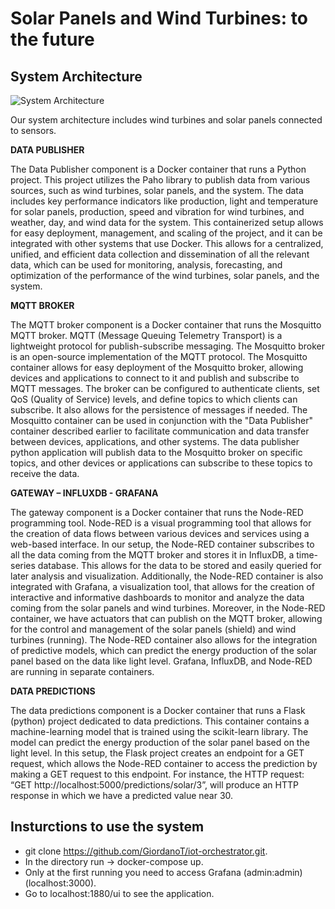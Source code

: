 # Solar Panels and Wind Turbines: to the future

## System Architecture

![System Architecture](/Desktop/System_Architecture.png "System Architecture IoT")

<!-- <img src="/Desktop/System_Architecture.png" alt="SystemArchitectureIoT" style="height: 200px; width:400px;"/> -->

Our system architecture includes wind turbines and solar panels connected to sensors. 

**DATA PUBLISHER** 

The Data Publisher component is a Docker container that runs a Python project. This project utilizes the Paho library to publish data from various sources, such as wind turbines, solar panels, and the system. The data includes key performance indicators like production, light and temperature for solar panels, production, speed and vibration for wind turbines, and weather, day, and wind data for the system. This containerized setup allows for easy deployment, management, and scaling of the project, and it can be integrated with other systems that use Docker. This allows for a centralized, unified, and efficient data collection and dissemination of all the relevant data, which can be used for monitoring, analysis, forecasting, and optimization of the performance of the wind turbines, solar panels, and the system. 

**MQTT BROKER** 

The MQTT broker component is a Docker container that runs the Mosquitto MQTT broker. MQTT (Message Queuing Telemetry Transport) is a lightweight protocol for publish-subscribe messaging. The Mosquitto broker is an open-source implementation of the MQTT protocol. The Mosquitto container allows for easy deployment of the Mosquitto broker, allowing devices and applications to connect to it and publish and subscribe to MQTT messages. The broker can be configured to authenticate clients, set QoS (Quality of Service) levels, and define topics to which clients can subscribe. It also allows for the persistence of messages if needed. The Mosquitto container can be used in conjunction with the "Data Publisher" container described earlier to facilitate communication and data transfer between devices, applications, and other systems. The data publisher python application will publish data to the Mosquitto broker on specific topics, and other devices or applications can subscribe to these topics to receive the data. 

**GATEWAY – INFLUXDB - GRAFANA** 

The gateway component is a Docker container that runs the Node-RED programming tool. Node-RED is a visual programming tool that allows for the creation of data flows between various devices and services using a web-based interface. In our setup, the Node-RED container subscribes to all the data coming from the MQTT broker and stores it in InfluxDB, a time-series database. This allows for the data to be stored and easily queried for later analysis and visualization. Additionally, the Node-RED container is also integrated with Grafana, a visualization tool, that allows for the creation of interactive and informative dashboards to monitor and analyze the data coming from the solar panels and wind turbines. Moreover, in the Node-RED container, we have actuators that can publish on the MQTT broker, allowing for the control and management of the solar panels (shield) and wind turbines (running). The Node-RED container also allows for the integration of predictive models, which can predict the energy production of the solar panel based on the data like light level. Grafana, InfluxDB, and Node-RED are running in separate containers. 

**DATA PREDICTIONS** 

The data predictions component is a Docker container that runs a Flask (python) project dedicated to data predictions. This container contains a machine-learning model that is trained using the scikit-learn library. The model can predict the energy production of the solar panel based on the light level. In this setup, the Flask project creates an endpoint for a GET request, which allows the Node-RED container to access the prediction by making a GET request to this endpoint. For instance, the HTTP request: “GET http://localhost:5000/predictions/solar/3”, will produce an HTTP response in which we have a predicted value near 30.

## Insturctions to use the system
+ git clone https://github.com/GiordanoT/iot-orchestrator.git.
+	In the directory run -> docker-compose up.
+	Only at the first running you need to access Grafana (admin:admin) (localhost:3000).
+	Go to localhost:1880/ui to see the application.
